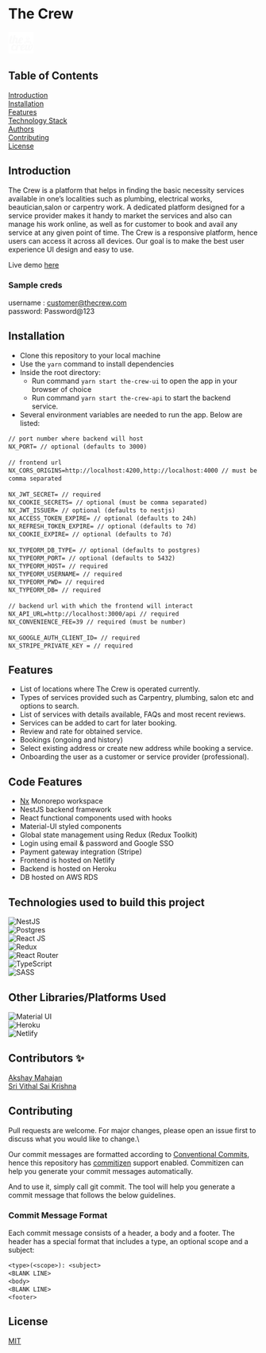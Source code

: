 # The Crew

![The Crew](/apps/the-crew-ui/src/assets/icons/the-crew.svg)

## Table of Contents

[Introduction](##Introduction)\
[Installation](##Installation)\
[Features](##Features)\
[Technology Stack](##Technologies-used-to-build-this-project)\
[Authors](##Contributors-✨)\
[Contributing](##Contributing)\
[License](##License)

## Introduction

The Crew is a platform that helps in finding the basic necessity services available in one’s localities such as plumbing, electrical works, beautician,salon or carpentry work. A dedicated platform designed for a service provider makes it handy to market the services and also can manage his work online, as well as for customer to book and avail any service at any given point of time. The Crew is a responsive platform, hence users can access it across all devices. Our goal is to make the best user experience UI design and easy to use.

Live demo [here](https://alpha-the-crew.netlify.app)

### Sample creds

<!-- Customer -->

username : customer@thecrew.com  
password: Password@123

## Installation

- Clone this repository to your local machine
- Use the `yarn` command to install dependencies
- Inside the root directory:
  - Run command `yarn start the-crew-ui` to open the app in your browser of choice
  - Run command `yarn start the-crew-api` to start the backend service.
- Several environment variables are needed to run the app. Below are listed:

```plaintext
// port number where backend will host
NX_PORT= // optional (defaults to 3000)

// frontend url
NX_CORS_ORIGINS=http://localhost:4200,http://localhost:4000 // must be comma separated

NX_JWT_SECRET= // required
NX_COOKIE_SECRETS= // optional (must be comma separated)
NX_JWT_ISSUER= // optional (defaults to nestjs)
NX_ACCESS_TOKEN_EXPIRE= // optional (defaults to 24h)
NX_REFRESH_TOKEN_EXPIRE= // optional (defaults to 7d)
NX_COOKIE_EXPIRE= // optional (defaults to 7d)

NX_TYPEORM_DB_TYPE= // optional (defaults to postgres)
NX_TYPEORM_PORT= // optional (defaults to 5432)
NX_TYPEORM_HOST= // required
NX_TYPEORM_USERNAME= // required
NX_TYPEORM_PWD= // required
NX_TYPEORM_DB= // required

// backend url with which the frontend will interact
NX_API_URL=http://localhost:3000/api // required
NX_CONVENIENCE_FEE=39 // required (must be number)

NX_GOOGLE_AUTH_CLIENT_ID= // required
NX_STRIPE_PRIVATE_KEY = // required
```

## Features

- List of locations where The Crew is operated currently.
- Types of services provided such as Carpentry, plumbing, salon etc and options to search.
- List of services with details available, FAQs and most recent reviews.
- Services can be added to cart for later booking.
- Review and rate for obtained service.
- Bookings (ongoing and history)
- Select existing address or create new address while booking a service.
- Onboarding the user as a customer or service provider (professional).

## Code Features

- [Nx](https://nx.dev) Monorepo workspace
- NestJS backend framework
- React functional components used with hooks
- Material-UI styled components
- Global state management using Redux (Redux Toolkit)
- Login using email & password and Google SSO
- Payment gateway integration (Stripe)
- Frontend is hosted on Netlify
- Backend is hosted on Heroku
- DB hosted on AWS RDS

## Technologies used to build this project

![NestJS](https://img.shields.io/badge/nestjs-%23E0234E.svg?style=for-the-badge&logo=nestjs&logoColor=white)  
![Postgres](https://img.shields.io/badge/postgres-%23316192.svg?style=for-the-badge&logo=postgresql&logoColor=white)  
![React JS](https://img.shields.io/badge/react-%2320232a.svg?style=for-the-badge&logo=react&logoColor=%2361DAFB)  
![Redux](https://img.shields.io/badge/redux-%23593d88.svg?style=for-the-badge&logo=redux&logoColor=white)  
![React Router](https://img.shields.io/badge/React_Router-CA4245?style=for-the-badge&logo=react-router&logoColor=white)  
![TypeScript](https://img.shields.io/badge/typescript-%23007ACC.svg?style=for-the-badge&logo=typescript&logoColor=white)  
![SASS](https://img.shields.io/badge/SASS-hotpink.svg?style=for-the-badge&logo=SASS&logoColor=white)

## Other Libraries/Platforms Used

![Material UI](https://camo.githubusercontent.com/2c2e3cab0541596a12e216df86e68fa554256f25826b55a068993a3edfbcd0e8/68747470733a2f2f696d672e736869656c64732e696f2f62616467652f4d6174657269616c2d2d55492d3030383143423f7374796c653d666f722d7468652d6261646765266c6f676f3d6d6174657269616c2d7569266c6f676f436f6c6f723d7768697465)  
![Heroku](https://img.shields.io/badge/heroku-%23430098.svg?style=for-the-badge&logo=heroku&logoColor=white)  
![Netlify](https://img.shields.io/badge/netlify-%23000000.svg?style=for-the-badge&logo=netlify&logoColor=#00C7B7)

## Contributors ✨

[Akshay Mahajan](https://github.com/androizer)  
[Sri Vithal Sai Krishna](https://github.com/krishnavithal)

## Contributing

Pull requests are welcome. For major changes, please open an issue first to discuss what you would like to change.\

Our commit messages are formatted according to [Conventional Commits](https://conventionalcommits.org/), hence this repository has [commitizen](https://github.com/commitizen/cz-cli) support enabled. Commitizen can help you generate your commit messages automatically.

And to use it, simply call git commit. The tool will help you generate a commit message that follows the below guidelines.

### Commit Message Format

Each commit message consists of a header, a body and a footer. The header has a special format that includes a type, an optional scope and a subject:

```plaintext
<type>(<scope>): <subject>
<BLANK LINE>
<body>
<BLANK LINE>
<footer>
```

## License

[MIT](/LICENSE)

